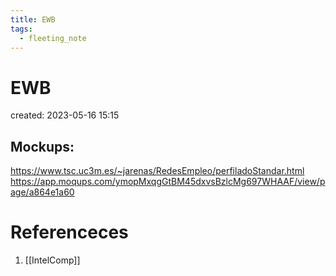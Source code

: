 ```yaml
---
title: EWB
tags:
  - fleeting_note
---
```


# EWB
created: 2023-05-16 15:15

## Mockups:

https://www.tsc.uc3m.es/~jarenas/RedesEmpleo/perfiladoStandar.html
https://app.moqups.com/ymopMxqgGtBM45dxvsBzlcMg697WHAAF/view/page/a864e1a60

# Referenceces
1. [[IntelComp]]